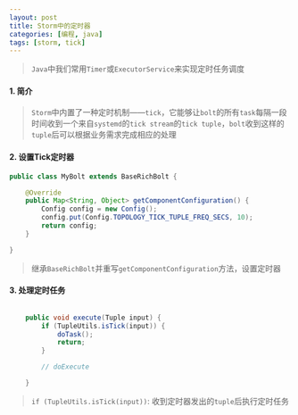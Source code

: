 ```yaml
---
layout: post
title: Storm中的定时器
categories: [编程, java]
tags: [storm, tick]
---
```



> `Java`中我们常用`Timer`或`ExecutorService`来实现定时任务调度

#### 1. 简介

> `Storm`中内置了一种定时机制——`tick`，它能够让`bolt`的所有`task`每隔一段时间收到一个来自`systemd`的`tick stream`的`tick tuple`，`bolt`收到这样的`tuple`后可以根据业务需求完成相应的处理

#### 2. 设置Tick定时器

```java
public class MyBolt extends BaseRichBolt {

    @Override
    public Map<String, Object> getComponentConfiguration() {
        Config config = new Config();
        config.put(Config.TOPOLOGY_TICK_TUPLE_FREQ_SECS, 10);
        return config;
    }

}
```

> 继承`BaseRichBolt`并重写`getComponentConfiguration`方法，设置定时器

#### 3. 处理定时任务

```java

    public void execute(Tuple input) {
        if (TupleUtils.isTick(input)) {
            doTask();
            return;
        }

        // doExecute

    }
```

> `if (TupleUtils.isTick(input))`: 收到定时器发出的`tuple`后执行定时任务